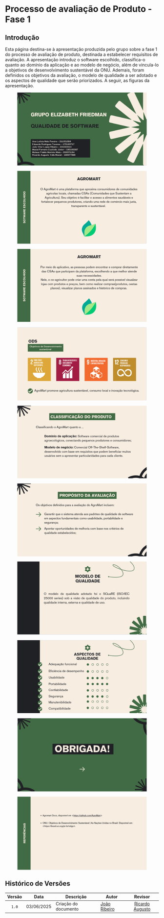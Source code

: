 # Processo de avaliação de Produto - Fase 1

## Introdução

Esta página destina-se à apresentação produzida pelo grupo sobre a fase 1 do processo de avaliação de produto, destinada a estabelecer requisitos de avaliação. A apresentação introduz o software escolhido, classifica-o quanto ao domínio da aplicação e ao modelo de negócio, além de vincula-lo a objetivos de desenvolvimento sustentável da ONU. Ademais, foram definidos os objetivos da avaliação, o modelo de qualidade a ser adotado e os aspectos de qualidade que serão priorizados. A seguir, as figuras da apresentação.

<div align="center">
    <figure>
        <img src="/images/apresentacoesAssets/fase1_1.PNG">
    </figure>
    <figure>
        <img src="/images/apresentacoesAssets/fase1_2.PNG">
    </figure>
    <figure>
        <img src="/images/apresentacoesAssets/fase1_3.PNG">
    </figure>
    <figure>
        <img src="/images/apresentacoesAssets/fase1_4.PNG">
    </figure>
    <figure>
        <img src="/images/apresentacoesAssets/fase1_5.PNG">
    </figure>
    <figure>
        <img src="/images/apresentacoesAssets/fase1_6.PNG">
    </figure>
    <figure>
        <img src="/images/apresentacoesAssets/fase1_7.PNG">
    </figure>
    <figure>
        <img src="/images/apresentacoesAssets/fase1_8.PNG">
    </figure>
    <figure>
        <img src="/images/apresentacoesAssets/fase1_9.PNG">
    </figure>
    <figure>
        <img src="/images/apresentacoesAssets/fase1_10.PNG">
    </figure>
</div>


## Histórico de Versões

|Versão|Data|Descrição|Autor|Revisor|
|:----:|----|---------|-----|:-------:|
|`1.0`|03/06/2025|Criação do documento| [João Ribeiro](https://github.com/Joa0V) | [Ricardo Augusto](https:github.com/avmricardo) |